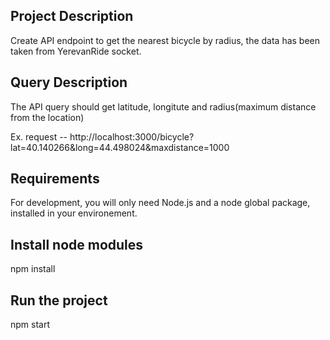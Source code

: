 

## Project Description

  Create API endpoint to get the nearest bicycle by radius, the data has been taken from YerevanRide socket.

## Query  Description
 The API query should get latitude, longitute and radius(maximum distance from the location)  

 Ex. request --   http://localhost:3000/bicycle?lat=40.140266&long=44.498024&maxdistance=1000

## Requirements

For development, you will only need Node.js and a node global package, installed in your environement.


## Install node modules

npm install

## Run the project

npm start


